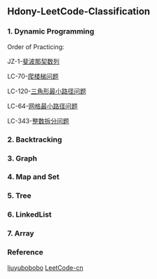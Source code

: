 ## Hdony-LeetCode-Classification


### 1. Dynamic Programming

Order of Practicing:

JZ-1-[斐波那契数列](https://github.com/Hdony/Hdony-LeetCode-Classification/blob/master/Hdony-LC/DP/JZOffer-1-Fibonacci-Sequence/JZ-1-Basic-Solu.h)

LC-70-[爬楼梯问题](https://github.com/Hdony/Hdony-LeetCode-Classification/blob/master/Hdony-LC/DP/LeetCode-70-Climbing-Stairs/LC-70-Basic-Solu.h)

LC-120-[三角形最小路径问题](https://github.com/Hdony/Hdony-LeetCode-Classification/blob/master/Hdony-LC/DP/LeetCode-120-Triangle/LC-120-Basic-Solu.h)

LC-64-[网格最小路径问题](https://github.com/Hdony/Hdony-LeetCode-Classification/blob/master/Hdony-LC/DP/LeetCode-64-Minimum-Path-Sum/LC-64-Basic-Solu.h)

LC-343-[整数拆分问题](https://github.com/Hdony/Hdony-LeetCode-Classification/blob/master/Hdony-LC/DP/LeetCode-343-Integer-Break/LC-343-Basic-Solu.h)





### 2. Backtracking





### 3. Graph 





### 4. Map and Set





### 5. Tree





### 6. LinkedList





### 7. Array


### Reference
[liuyubobobo](https://github.com/liuyubobobo/Play-Leetcode)
[LeetCode-cn](https://leetcode-cn.com)





